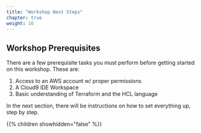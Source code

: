 ```yaml
---
title: "Workshop Next Steps"
chapter: true
weight: 16
---
```


## Workshop Prerequisites

There are a few prerequisite tasks you must perform before getting started on this workshop. These are:

[comment]: <> (Feel free to add any other prerequisite tasks that is related to your workshop)

1. Access to an AWS account w/ proper permissions
1. A Cloud9 IDE Workspace
1. Basic understanding of Terraform and the HCL language

In the next section, there will be instructions on how to set everything up, step by step.

{{% children showhidden="false" %}}